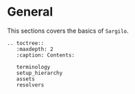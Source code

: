 # General

This sections covers the basics of `Sargilo`.

```eval_rst
.. toctree::
   :maxdepth: 2
   :caption: Contents:

   terminology
   setup_hierarchy
   assets
   resolvers
```
